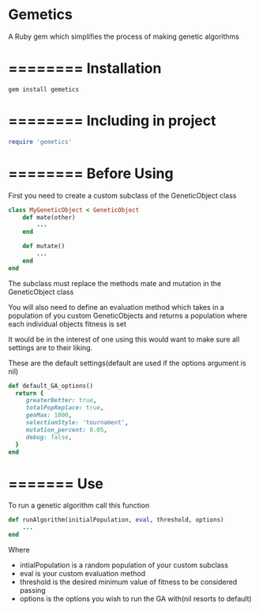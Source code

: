 Gemetics
========

A Ruby gem which simplifies the process of making genetic algorithms

========
Installation
========
```
gem install gemetics
```

========
Including in project
========

```ruby
require 'gemetics'
```

========
Before Using
========

First you need to create a custom subclass of the GeneticObject class

```ruby
class MyGeneticObject < GeneticObject
	def mate(other)
		...
	end

	def mutate()
		...
	end
end
``` 

The subclass must replace the methods mate and mutation in the GeneticObject class

You will also need to define an evaluation method which takes in a population of you custom GeneticObjects
and returns a population where each individual objects fitness is set

It would be in the interest of one using this would want to make sure all settings are to their liking.

These are the default settings(default are used if the options argument is nil)

```ruby
def default_GA_options()
  return {
	 greaterBetter: true,
	 totalPopReplace: true,
	 genMax: 1000,
	 selectionStyle: 'tournament',
	 mutation_percent: 0.05,
	 debug: false,
  }
end
```

=======
Use
=======

To run a genetic algorithm call this function

```ruby
def runAlgorithm(initialPopulation, eval, threshold, options)
	...
end
```

Where
* intialPopulation is a random population of your custom subclass
* eval is your custom evaluation method
* threshold is the desired minimum value of fitness to be considered passing
* options is the options you wish to run the GA with(nil resorts to default)